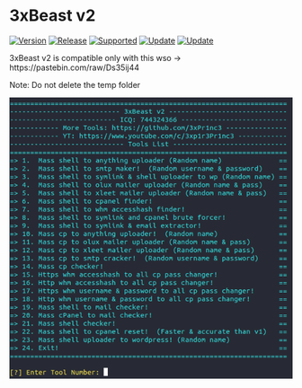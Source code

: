 <h1>3xBeast v2</h1>
<p>
  <a href="https://github.com/3xPr1nc3/3xBeast-v2"><img src="https://img.shields.io/badge/3xBeast-v2.1-red.svg" alt="Version" data-canonical-src="https://img.shields.io/badge/3xBeast-v2.1-red.svg" style="max-width:100%;"></a>
  <a href="https://github.com/3xPr1nc3/3xBeast-v2"><img src="https://img.shields.io/badge/Release-Stable-orange.svg" alt="Release" data-canonical-src="https://img.shields.io/badge/Release-Stable-orange.svg" style="max-width:100%;"></a>
  <a href="https://github.com/3xPr1nc3/3xBeast-v2"><img src="https://img.shields.io/badge/Supported%20OS-Windows%20%2F%20Linux-blue.svg" alt="Supported" data-canonical-src="https://img.shields.io/badge/Supported%20OS-Windows%20%2F%20Linux-blue.svg" style="max-width:100%;"></a>
  <a href="https://github.com/3xPr1nc3/3xBeast-v2"><img src="https://img.shields.io/badge/Auto%20Update-Yes-green.svg" alt="Update" data-canonical-src="https://img.shields.io/badge/Auto%20Update-Yes-green.svg" style="max-width:100%;"></a>
  <a href="https://github.com/3xPr1nc3/3xBeast-v2"><img src="https://img.shields.io/badge/ICQ-744324366-red.svg" alt="Update" data-canonical-src="https://img.shields.io/badge/ICQ-744324366-red.svg" style="max-width:100%;"></a>
</p>
<p>3xBeast v2 is compatible only with this wso -> https://pastebin.com/raw/Ds35ij44</p>
<p>Note: Do not delete the temp folder</p>
<img src="https://raw.githubusercontent.com/3xPr1nc3/3xBeast-v2/master/3xBeastv2.png">
